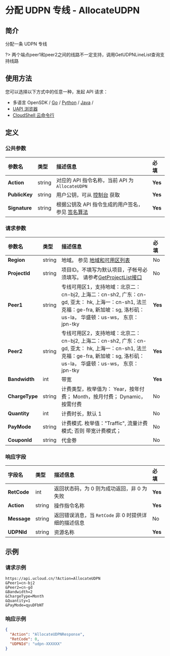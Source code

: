 # 分配 UDPN 专线 - AllocateUDPN

## 简介

分配一条 UDPN 专线

?> 两个端点peer1和peer2之间的线路不一定支持，调用GetUDPNLineList查询支持线路




## 使用方法

您可以选择以下方式中的任意一种，发起 API 请求：
- 多语言 OpenSDK / [Go](https://github.com/ucloud/ucloud-sdk-go) / [Python](https://github.com/ucloud/ucloud-sdk-python3) / [Java](https://github.com/ucloud/ucloud-sdk-java) /
- [UAPI 浏览器](https://console.ucloud.cn/uapi/detail?id=AllocateUDPN)
- [CloudShell 云命令行](https://shell.ucloud.cn/)


## 定义

### 公共参数

| 参数名 | 类型 | 描述信息 | 必填 |
|:---|:---|:---|:---|
| **Action**     | string  | 对应的 API 指令名称，当前 API 为 `AllocateUDPN`                        | **Yes** |
| **PublicKey**  | string  | 用户公钥，可从 [控制台](https://console.ucloud.cn/uapi/apikey) 获取                                             | **Yes** |
| **Signature**  | string  | 根据公钥及 API 指令生成的用户签名，参见 [签名算法](api/summary/signature.md)  | **Yes** |

### 请求参数

| 参数名 | 类型 | 描述信息 | 必填 |
|:---|:---|:---|:---|
| **Region** | string | 地域。 参见 [地域和可用区列表](api/summary/regionlist) |No|
| **ProjectId** | string | 项目ID。不填写为默认项目，子帐号必须填写。 请参考[GetProjectList接口](api/summary/get_project_list) |No|
| **Peer1** | string | 专线可用区1，支持地域：北京二：cn-bj2, 上海二：cn-sh2, 广东：cn-gd, 亚太： hk, 上海一：cn-sh1, 法兰克福：ge-fra, 新加坡：sg,  洛杉矶：us-la， 华盛顿：us-ws， 东京：jpn-tky |**Yes**|
| **Peer2** | string | 专线可用区2，支持地域：北京二：cn-bj2, 上海二：cn-sh2, 广东：cn-gd, 亚太： hk, 上海一：cn-sh1, 法兰克福：ge-fra, 新加坡：sg,  洛杉矶：us-la， 华盛顿：us-ws， 东京：jpn-tky |**Yes**|
| **Bandwidth** | int | 带宽 |**Yes**|
| **ChargeType** | string | 计费类型，枚举值为： Year，按年付费； Month，按月付费； Dynamic，按需付费 |No|
| **Quantity** | int | 计费时长，默认 1 |No|
| **PayMode** | string | 计费模式. 枚举值："Traffic", 流量计费模式; 否则 带宽计费模式； |No|
| **CouponId** | string | 代金劵 |No|

### 响应字段

| 字段名 | 类型 | 描述信息 | 必填 |
|:---|:---|:---|:---|
| **RetCode** | int | 返回状态码，为 0 则为成功返回，非 0 为失败 |**Yes**|
| **Action** | string | 操作指令名称 |**Yes**|
| **Message** | string | 返回错误消息，当 `RetCode` 非 0 时提供详细的描述信息 |No|
| **UDPNId** | string | 资源名称 |**Yes**|




## 示例

### 请求示例
    
```
https://api.ucloud.cn/?Action=AllocateUDPN
&Peer1=cn-bj2
&Peer2=cn-gd
&Bandwidth=2
&ChargeType=Month
&Quantity=1
&PayMode=qyuDFbNT
```

### 响应示例
    
```json
{
  "Action": "AllocateUDPNResponse",
  "RetCode": 0,
  "UDPNId": "udpn-XXXXXX"
}
```





